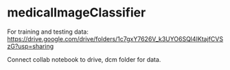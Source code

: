 # medicalImageClassifier

For training and testing data: https://drive.google.com/drive/folders/1c7gxY7626V_k3UYO6SQl4IKtajfCVSzG?usp=sharing

Connect collab notebook to drive, dcm folder for data.

